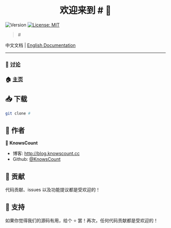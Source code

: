 <h1 align="center">欢迎来到 # 👋</h1>
<p>
  <img alt="Version" src="https://img.shields.io/badge/version-v0.1.2-blue.svg?cacheSeconds=2592000" />
  <a href="#" target="_blank">
    <img alt="License: MIT" src="https://img.shields.io/badge/License-MIT-yellow.svg" />
  </a>
</p>

> \#

中文文档 | [English Documentation](https://github.com/ChroniclesStudio/Money-Honour/blob/master/README-en.md)

---

### 💬 [讨论](#)

### 🏠 [主页](#)

## 📥 下载

```sh
git clone #
```

## 👥 作者

👤 **KnowsCount**

-   博客: http://blog.knowscount.cc
-   Github: [@KnowsCount](https://github.com/KnowsCount)

## 🤝 贡献

代码贡献、issues 以及功能提议都是受欢迎的！

## 🎉 支持

如果你觉得我们的源码有用，给个 ⭐️ 罢！再次，任何代码贡献都是受欢迎的！
